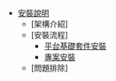 * [安裝說明](INSTALL/)
    * [架構介紹]
    * [安裝流程]
        * [平台基礎套件安裝](INSTALL/PACKAGE/)
        * [專案安裝](INSTALL/PROJECT/)
    * [問題排除]